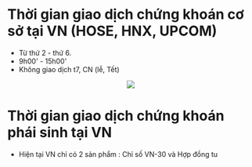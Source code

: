 # Thời gian giao dịch chứng khoán cơ sở tại VN (HOSE, HNX, UPCOM) 
- Từ thứ 2 - thứ 6.
- 9h00' - 15h00'
- Không giao dịch t7, CN (lễ, Tết)

<center><img src="https://govalue.b-cdn.net/wp-content/uploads/2020/12/tg-giao-dich-ck-1.jpg"/></center>

# Thời gian giao dịch chứng khoán phái sinh tại VN
- Hiện tại VN chỉ có 2 sản phẩm : Chỉ số VN-30 và Hợp đồng tu
<!--stackedit_data:
eyJoaXN0b3J5IjpbNzkwMDAwMjczXX0=
-->
